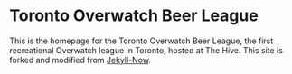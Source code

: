 # Toronto Overwatch Beer League

This is the homepage for the Toronto Overwatch Beer League, the first recreational Overwatch league in Toronto, hosted at The Hive. This site is forked and modified from [Jekyll-Now](https://github.com/barryclark/jekyll-now).
